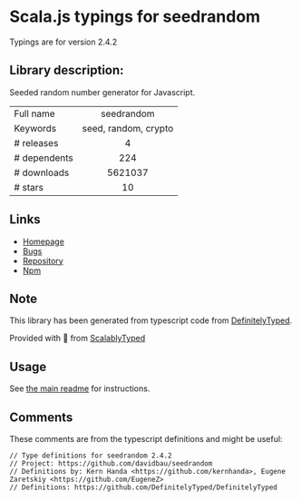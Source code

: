 
# Scala.js typings for seedrandom

Typings are for version 2.4.2

## Library description:
Seeded random number generator for Javascript.

|                    |                 |
| ------------------ | :-------------: |
| Full name          | seedrandom |
| Keywords           | seed, random, crypto |
| # releases         | 4 |
| # dependents       | 224 |
| # downloads        | 5621037 |
| # stars            | 10 |

## Links
- [Homepage](http://davidbau.com/archives/2010/01/30/random_seeds_coded_hints_and_quintillions.html)
- [Bugs](https://github.com/davidbau/seedrandom/issues)
- [Repository](https://github.com/davidbau/seedrandom)
- [Npm](https://www.npmjs.com/package/seedrandom)
    


## Note
This library has been generated from typescript code from [DefinitelyTyped](https://definitelytyped.org).

Provided with :purple_heart: from [ScalablyTyped](https://github.com/oyvindberg/ScalablyTyped)

## Usage
See [the main readme](../../readme.md) for instructions.

## Comments

These comments are from the typescript definitions and might be useful:
```
// Type definitions for seedrandom 2.4.2
// Project: https://github.com/davidbau/seedrandom
// Definitions by: Kern Handa <https://github.com/kernhanda>, Eugene Zaretskiy <https://github.com/EugeneZ>
// Definitions: https://github.com/DefinitelyTyped/DefinitelyTyped

```

